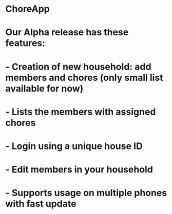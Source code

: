 # ChoreApp
# Our Alpha release has these features:
# - Creation of new household: add members and chores (only small list available for now)
# - Lists the members with assigned chores
# - Login using a unique house ID
# - Edit members in your household
# - Supports usage on multiple phones with fast update
